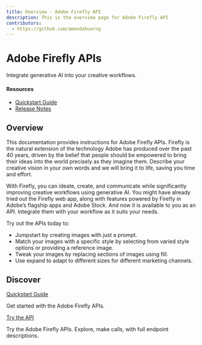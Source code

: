 ```yaml
---
title: Overview - Adobe Firefly API
description: This is the overview page for Adobe Firefly API
contributors:
  - https://github.com/amandahuarng
---
```


<Hero slots="heading, text" background="rgb(233, 80, 80)"/>

# Adobe Firefly APIs

Integrate generative AI into your creative workflows.

<Resources slots="heading, links"/>

#### Resources

* [Quickstart Guide](./guides)
* [Release Notes](./release-notes/)

## Overview

This documentation provides instructions for Adobe Firefly APIs. Firefly is the natural extension of the technology Adobe has produced over the past 40 years, driven by the belief that people should be empowered to bring their ideas into the world precisely as they imagine them. Describe your creative vision in your own words and we will bring it to life, saving you time and effort.

With Firefly, you can ideate, create, and communicate while significantly improving creative workflows using generative AI. You might have already tried out the Firefly web app, along with features powered by Firefly in Adobe’s flagship apps and Adobe Stock. And now it is available to you as an API. Integrate them with your workflow as it suits your needs.

Try out the APIs today to:

* Jumpstart by creating images with just a prompt.
* Match your images with a specific style by selecting from varied style options or providing a reference image.
* Tweak your images by replacing sections of images using fill.
* Use expand to adapt to different sizes for different marketing channels.

## Discover

<DiscoverBlock slots="link, text"/>

<!-- ### Get Started -->

[Quickstart Guide](guides/)

Get started with the Adobe Firefly APIs.

<DiscoverBlock slots="link, text"/>

<!-- ### API References -->

[Try the API](guides/api/upload_image/)

Try the Adobe Firefly APIs. Explore, make calls, with full endpoint descriptions.
